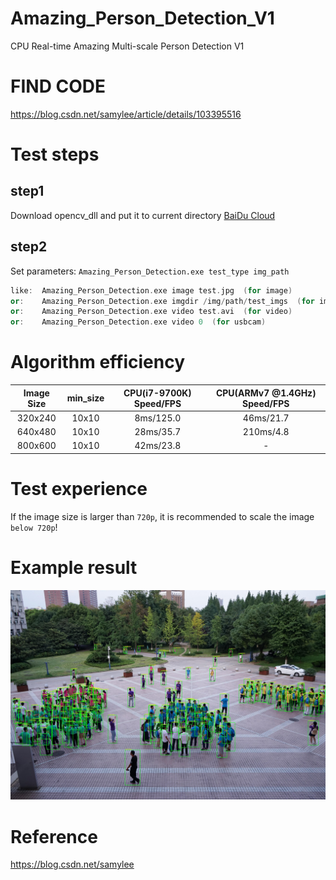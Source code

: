 # Amazing_Person_Detection_V1
CPU Real-time Amazing Multi-scale Person Detection V1
# FIND CODE  
https://blog.csdn.net/samylee/article/details/103395516  
# Test steps
## step1
Download opencv_dll and put it to current directory [BaiDu Cloud](https://pan.baidu.com/s/14VIsF6PD6ktU7ctUh301wA)
## step2
Set parameters:
`Amazing_Person_Detection.exe test_type img_path`
```cpp
like:  Amazing_Person_Detection.exe image test.jpg  (for image)
or:    Amazing_Person_Detection.exe imgdir /img/path/test_imgs  (for imgdir)
or:    Amazing_Person_Detection.exe video test.avi  (for video)
or:    Amazing_Person_Detection.exe video 0  (for usbcam)
```
# Algorithm efficiency
| Image Size | min_size | CPU(i7-9700K) Speed/FPS | CPU(ARMv7 @1.4GHz) Speed/FPS |
|:------:|:------:|:------:|:------:|
| 320x240  | 10x10 | 8ms/125.0 |46ms/21.7|
| 640x480  | 10x10 | 28ms/35.7 |210ms/4.8|
| 800x600  | 10x10 | 42ms/23.8 |    -    |
# Test experience
If the image size is larger than `720p`, it is recommended to scale the image `below 720p`!
# Example result
![image](https://github.com/samylee/Amazing_Person_Detection/blob/master/result.jpg)
# Reference
https://blog.csdn.net/samylee
